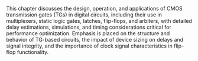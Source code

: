 This chapter discusses the design, operation, and applications of CMOS transmission gates (TGs) in digital circuits, including their use in multiplexers, static logic gates, latches, flip-flops, and arbiters, with detailed delay estimations, simulations, and timing considerations critical for performance optimization. Emphasis is placed on the structure and behavior of TG-based circuits, the impact of device sizing on delays and signal integrity, and the importance of clock signal characteristics in flip-flop functionality.
